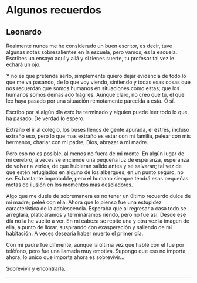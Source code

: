 ﻿# Algunos recuerdos #

## Leonardo ##



Realmente nunca me he considerado un buen escritor, es decir, tuve algunas notas sobresalientes en la escuela, pero vamos, es la escuela. Escribes un ensayo aquí y allá y si tienes suerte, tu profesor tal vez le echará un ojo.

Y no es que pretenda serlo, simplemente quiero dejar evidencia de todo lo que me va pasando, de lo que voy viendo, sintiendo y todas esas cosas que nos recuerdan que somos humanos en situaciones como estas; que los humanos somos demasiado frágiles. Aunque claro, no creo que tú, el que lee haya pasado por una situación remotamente parecida a esta. O sí.

Escribo por si algún día *esto* ha terminado y alguien puede leer todo lo que ha pasado. De verdad lo espero.

Extraño el ir al colegio, los buses llenos de gente apurada, el estrés, incluso extraño eso, pero lo que mas extraño es estar con mi familia, pelear con mis hermanos, charlar con mi padre, Dios, abrazar a mi madre.

Pero eso no es posible, al menos no fuera de mi mente. En algún lugar de mi cerebro, a veces se enciende una pequeña luz de esperanza, esperanza de volver a verlos, de que hubieran salido antes y  se salvaran; tal vez de que estén refugiados en alguno de los albergues, en un punto seguro, no se. Es bastante improbable, pero el humano siempre tendrá esas pequeñas motas de ilusión en los momentos mas desoladores.

Algo que me duele de sobremanera es no tener un último recuerdo dulce de mi madre; peleé con ella. Ahora que lo pienso fue una estupidez característica de la adolescencia. Esperaba que al regresar a casa todo se arreglara, platicáramos y termináramos riendo, pero no fue así. Desde ese día no la he vuelto a ver. En mi cabeza se repite una y otra vez la imagen de ella, a punto de llorar, suspirando con exasperación y saliendo de mi habitación. A veces desearía haber muerto el primer día.

Con mi padre fue diferente, aunque la última vez que hablé con el fue por teléfono, pero fue una llamada muy emotiva. Supongo que eso no importa ahora, lo único que importa ahora es sobrevivir...

Sobrevivir y encontrarla.


***************

